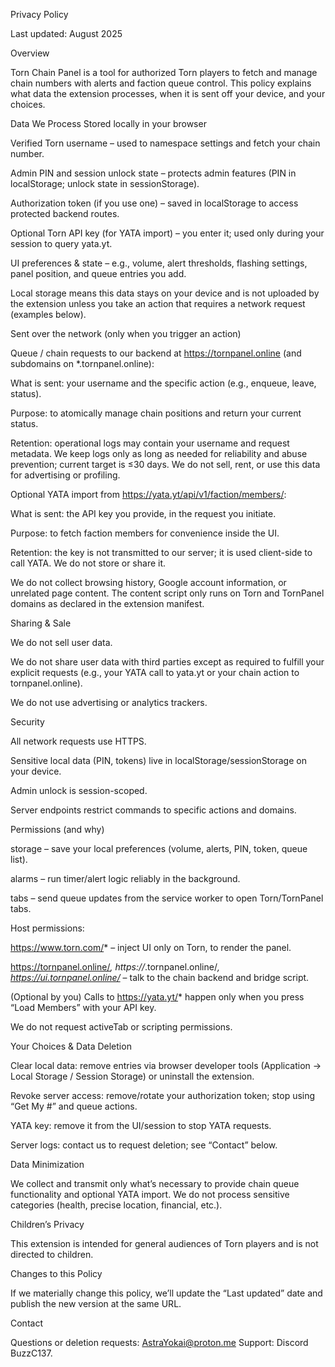 Privacy Policy

Last updated: August 2025

Overview

Torn Chain Panel is a tool for authorized Torn players to fetch and manage chain numbers with alerts and faction queue control. This policy explains what data the extension processes, when it is sent off your device, and your choices.

Data We Process
Stored locally in your browser

Verified Torn username – used to namespace settings and fetch your chain number.

Admin PIN and session unlock state – protects admin features (PIN in localStorage; unlock state in sessionStorage).

Authorization token (if you use one) – saved in localStorage to access protected backend routes.

Optional Torn API key (for YATA import) – you enter it; used only during your session to query yata.yt.

UI preferences & state – e.g., volume, alert thresholds, flashing settings, panel position, and queue entries you add.

Local storage means this data stays on your device and is not uploaded by the extension unless you take an action that requires a network request (examples below).

Sent over the network (only when you trigger an action)

Queue / chain requests to our backend at https://tornpanel.online (and subdomains on *.tornpanel.online):

What is sent: your username and the specific action (e.g., enqueue, leave, status).

Purpose: to atomically manage chain positions and return your current status.

Retention: operational logs may contain your username and request metadata. We keep logs only as long as needed for reliability and abuse prevention; current target is ≤30 days. We do not sell, rent, or use this data for advertising or profiling.

Optional YATA import from https://yata.yt/api/v1/faction/members/:

What is sent: the API key you provide, in the request you initiate.

Purpose: to fetch faction members for convenience inside the UI.

Retention: the key is not transmitted to our server; it is used client-side to call YATA. We do not store or share it.

We do not collect browsing history, Google account information, or unrelated page content. The content script only runs on Torn and TornPanel domains as declared in the extension manifest.

Sharing & Sale

We do not sell user data.

We do not share user data with third parties except as required to fulfill your explicit requests (e.g., your YATA call to yata.yt or your chain action to tornpanel.online).

We do not use advertising or analytics trackers.

Security

All network requests use HTTPS.

Sensitive local data (PIN, tokens) live in localStorage/sessionStorage on your device.

Admin unlock is session-scoped.

Server endpoints restrict commands to specific actions and domains.

Permissions (and why)

storage – save your local preferences (volume, alerts, PIN, token, queue list).

alarms – run timer/alert logic reliably in the background.

tabs – send queue updates from the service worker to open Torn/TornPanel tabs.

Host permissions:

https://www.torn.com/* – inject UI only on Torn, to render the panel.

https://tornpanel.online/*, https://*.tornpanel.online/*, https://ui.tornpanel.online/* – talk to the chain backend and bridge script.

(Optional by you) Calls to https://yata.yt/* happen only when you press “Load Members” with your API key.

We do not request activeTab or scripting permissions.

Your Choices & Data Deletion

Clear local data: remove entries via browser developer tools (Application → Local Storage / Session Storage) or uninstall the extension.

Revoke server access: remove/rotate your authorization token; stop using “Get My #” and queue actions.

YATA key: remove it from the UI/session to stop YATA requests.

Server logs: contact us to request deletion; see “Contact” below.

Data Minimization

We collect and transmit only what’s necessary to provide chain queue functionality and optional YATA import. We do not process sensitive categories (health, precise location, financial, etc.).

Children’s Privacy

This extension is intended for general audiences of Torn players and is not directed to children.

Changes to this Policy

If we materially change this policy, we’ll update the “Last updated” date and publish the new version at the same URL.

Contact

Questions or deletion requests: AstraYokai@proton.me
Support: Discord BuzzC137.
